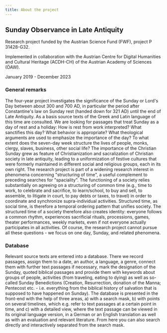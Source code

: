 ```yaml
---
title: About the project
---
```

## Sunday Observance in Late Antiquity

Research project funded by the Austrian Science Fund (FWF), project P 31428-G32.

Implemented in collaboration with the Austrian Centre for Digital Humanities and Cultural Heritage
(ACDH-CH) of the Austrian Academy of Sciences (ÖAW).

January 2019 - December 2023

### General remarks

The four-year project investigates the significance of the Sunday or Lord's Day between about 300
and 700 AD, in particular the period after Constantine's law on Sunday rest (handed down for 321 AD)
until the end of Late Antiquity. As a basis source texts of the Greek and Latin language of this
time are consulted. We are looking for passages that treat Sunday as a day of rest and a holiday:
How is rest from work interpreted? What sanctifies this day? What behavior is appropriate? What
theological arguments are used to emphasize the importance of the day? To what extent does the
seven-day week structure the lives of people, monks, clergy, slaves, business, other social life?
The importance of the Christian Sunday grew as feature of Christianization and sacralization of
Christian society in late antiquity, leading to a uniformization of festive cultures that were
formerly maintained in different social and religious groups, each in its own right. The research
project is part of a widening research interest in phenomena concerning "structuring of time", a
useful complement to preceding searches for "spaciality". The functioning of a society relies
substantially on agreeing on a structuring of common time (e.g., time to work, to celebrate and
sacrifice, to learn/school, to buy and sell, to assemble, to litigate in court, to pay debts or
taxes, to travel) in order to coordinate and synchronize supra-individual activities. Structured
time, as social time, is therefore a temporal ordering pattern that unifies society. The structured
time of a society therefore also creates identity: everyone follows a common rhythm, experiences
sacrificial rituals, processions, games, theater performances, weekly markets, even if not everyone
actually participates in all activities. Of course, the research project cannot pursue all these
questions - we focus on one day, Sunday, and related phenomena.

### Database

Relevant source texts are entered into a database. There we record passages, assign them to a date,
an author, a language, a genre, connect them with further text passages if necessary, mark the
designation of the Sunday, quoted biblical passages and provide them with keywords about groups of
people, activities (from traveling, eating to dying) as well as so-called Sunday Benedictions
(Creation, Resurrection, donation of the Manna; Pentecost etc. - i.e. everything from the biblical
history of salvation that is supposed to have happened on Sunday). The database is presented in the
front-end with the help of three areas, a) with a search mask, b) with points on several timelines,
which e.g. refer to text passages at a certain point in time, and c) with a detailed view, where the
text passage can be viewed in its original language version, in a German or an English translation
as well as with an evaluation and relevant literature. From here you can also search directly and
interactively separated from the search mask.